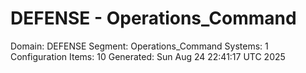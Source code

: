 # DEFENSE - Operations_Command

Domain: DEFENSE
Segment: Operations_Command
Systems: 1
Configuration Items: 10
Generated: Sun Aug 24 22:41:17 UTC 2025
